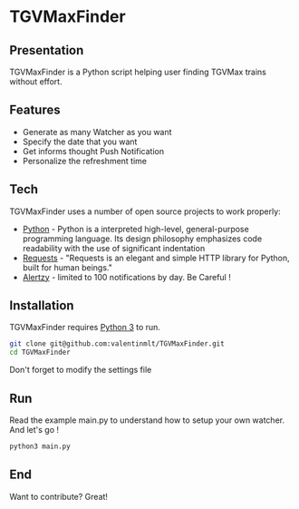 # TGVMaxFinder 
## Presentation

TGVMaxFinder is a Python script helping user finding TGVMax trains without effort. 


## Features

- Generate as many Watcher as you want 
- Specify the date that you want
- Get informs thought Push Notification 
- Personalize the refreshment time

## Tech

TGVMaxFinder uses a number of open source projects to work properly:

- [Python](https://www.python.org) - Python is a interpreted high-level, general-purpose programming language. Its design philosophy emphasizes code readability with the use of significant indentation
- [Requests](https://requests.readthedocs.io/) - "Requests is an elegant and simple HTTP library for Python, built for human beings."
- [Alertzy](https://alertzy.app/) - limited to 100 notifications by day. Be Careful ! 


## Installation

TGVMaxFinder requires [Python 3](https://python.org/) to run.


```sh
git clone git@github.com:valentinmlt/TGVMaxFinder.git
cd TGVMaxFinder
```

Don't forget to modify the settings file 

## Run

Read the example main.py to understand how to setup your own watcher. And let's go !

```sh
python3 main.py 
```

## End 
Want to contribute? Great!




 
